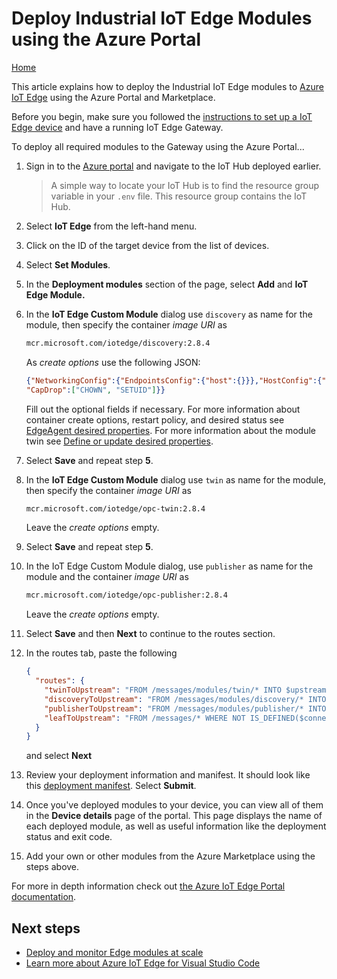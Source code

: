 # Deploy Industrial IoT Edge Modules using the Azure Portal

[Home](readme.md)

This article explains how to deploy the Industrial IoT Edge modules to [Azure IoT Edge](https://azure.microsoft.com/services/iot-edge/) using the Azure Portal and Marketplace.

Before you begin, make sure you followed the [instructions to set up a IoT Edge device](howto-install-iot-edge.md) and have a running IoT Edge Gateway.

To deploy all required modules to the Gateway using the Azure Portal...

1. Sign in to the [Azure portal](https://portal.azure.com/) and navigate to the IoT Hub deployed earlier.

   > A simple way to locate your IoT Hub is to find the resource group variable in your `.env` file.  This resource group contains the IoT Hub.

2. Select **IoT Edge** from the left-hand menu.

3. Click on the ID of the target device from the list of devices.

4. Select **Set Modules**.

5. In the **Deployment modules** section of the page, select **Add** and **IoT Edge Module.**

6. In the **IoT Edge Custom Module** dialog use `discovery` as name for the module, then specify the container *image URI* as

   ```bash
   mcr.microsoft.com/iotedge/discovery:2.8.4
   ```

   As *create options* use the following JSON:

   ```json
   {"NetworkingConfig":{"EndpointsConfig":{"host":{}}},"HostConfig":{"NetworkMode":"host","CapAdd":["NET_ADMIN"],
   "CapDrop":["CHOWN", "SETUID"]}}
   ```

   Fill out the optional fields if necessary. For more information about container create options, restart policy, and desired status see [EdgeAgent desired properties](https://docs.microsoft.com/azure/iot-edge/module-edgeagent-edgehub#edgeagent-desired-properties). For more information about the module twin see [Define or update desired properties](https://docs.microsoft.com/azure/iot-edge/module-composition#define-or-update-desired-properties).

7. Select **Save** and repeat step **5**.

8. In the **IoT Edge Custom Module** dialog use `twin` as name for the module, then specify the container *image URI* as

   ```bash
   mcr.microsoft.com/iotedge/opc-twin:2.8.4
   ```

   Leave the *create options* empty.

9. Select **Save** and repeat step **5**.

10. In the IoT Edge Custom Module dialog, use `publisher` as name for the module and the container *image URI* as

    ```bash
    mcr.microsoft.com/iotedge/opc-publisher:2.8.4
    ```

    Leave the *create options* empty.

11. Select **Save** and then **Next** to continue to the routes section.

12. In the routes tab, paste the following

    ```json
    {
      "routes": {
        "twinToUpstream": "FROM /messages/modules/twin/* INTO $upstream",
        "discoveryToUpstream": "FROM /messages/modules/discovery/* INTO $upstream",
        "publisherToUpstream": "FROM /messages/modules/publisher/* INTO $upstream",
        "leafToUpstream": "FROM /messages/* WHERE NOT IS_DEFINED($connectionModuleId) INTO $upstream"
      }
    }
    ```

    and select **Next**

13. Review your deployment information and manifest.  It should look like this [deployment manifest](deployment-manifest.md).  Select **Submit**.

14. Once you've deployed modules to your device, you can view all of them in the **Device details** page of the portal. This page displays the name of each deployed module, as well as useful information like the deployment status and exit code.

15. Add your own or other modules from the Azure Marketplace using the steps above.

For more in depth information check out [the Azure IoT Edge Portal documentation](https://docs.microsoft.com/en-us/azure/iot-edge/how-to-deploy-modules-portal).

## Next steps

- [Deploy and monitor Edge modules at scale](https://docs.microsoft.com/azure/iot-edge/how-to-deploy-monitor)
- [Learn more about Azure IoT Edge for Visual Studio Code](https://github.com/microsoft/vscode-azure-iot-edge)
